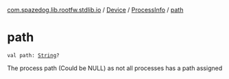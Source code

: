 [com.spazedog.lib.rootfw.stdlib.io](../../index.md) / [Device](../index.md) / [ProcessInfo](index.md) / [path](.)

# path

`val path: `[`String`](https://kotlinlang.org/api/latest/jvm/stdlib/kotlin/-string/index.html)`?`

The process path (Could be NULL) as not all processes has a path assigned


